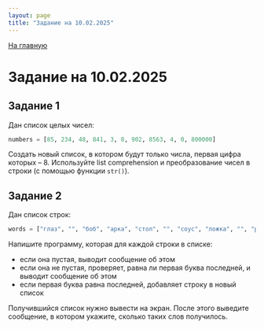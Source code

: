 ```yaml
---
layout: page
title: "Задание на 10.02.2025"
---
```

[На главную](https://pkholyavin.github.io)

# Задание на 10.02.2025

## Задание 1

Дан список целых чисел:

```python
numbers = [85, 234, 48, 841, 3, 8, 902, 8563, 4, 0, 800000]
```

Создать новый список, в котором будут только числа, первая цифра которых &ndash; 8. Используйте list comprehension и преобразование чисел в строки (с помощью функции `str()`).

## Задание 2

Дан список строк:

```python
words = ["глаз", "", "боб", "арка", "стол", "", "соус", "ложка", "", "ротор"]
```

Напишите программу, которая для каждой строки в списке:
* если она пустая, выводит сообщение об этом
* если она не пустая, проверяет, равна ли первая буква последней, и выводит сообщение об этом
* если первая буква равна последней, добавляет строку в новый список

Получившийся список нужно вывести на экран. После этого выведите сообщение, в котором укажите, сколько таких слов получилось.



<!-- Найдите все решения логического уравнения

![](images/eq04022025.png)

Для этого:
1. Создайте пустой список `solutions`
2. Задайте четыре вложенных цикла по переменным `a, b, c` и `d`.
3. Для каждой комбинации `a, b, c, d` вычислите значение выражения
4. Если выражение равно 1, добавьте в список `solutions` список `[a, b, c, d]`.
5. Выведите список `solutions` на экран построчно. -->
